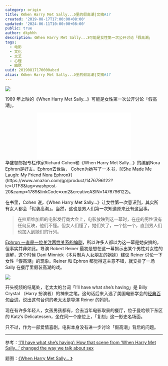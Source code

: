 ```yaml
---
category: origin
title: 《When Harry Met Sally...》里的假高潮|文摘#17
created: '2019-08-17T17:00:00+08:00'
updated: '2024-06-11T10:00:00+08:00'
public: true
author: dkphhh
description: 《When Harry Met Sally...》可能是女性第一次公开讨论「假高潮」
tags:
  - 电影
  - 文化
  - 文艺
  - 心理
  - 幽默
uuid: 20190817170000abcd
alias: 《When Harry Met Sally...》里的假高潮|文摘#17
---
```


![](https://i.loli.net/2019/08/17/eYEirQGOk5Py2Zn.jpg)

1989 年上映的《When Harry Met Sally...》可能是女性第一次公开讨论「假高潮」。

<center><iframe src="//player.bilibili.com/player.html?aid=36064227&cid=63312480&page=1" scrolling="no" border="0" frameborder="no" framespacing="0" allowfullscreen="true"> </iframe></center>
华盛顿邮报专栏作家Richard Cohen和《When Harry Met Sally...》的编剧Nora Ephron是好友。Ephron去世后， Cohen为她写了一本书，[《She Made Me Laugh: My Friend Nora Ephron》](https://www.amazon.com/gp/product/1476796122?ie=UTF8&tag=washpost-20&camp=1789&linkCode=xm2&creativeASIN=1476796122)。

在书里，Cohen 说，《When Harry Met Sally...》让女性第一次意识到，其实所有女人都会「假装高潮」。当然，这也是男人们第一次知道原来还有这回事。

> 在拉斯维加斯的电影发行商大会上，电影放映到这一幕时，在座的男性没有任何反映，他们不懂。但女人们懂了，她们笑了，一个接一个，直到男人们也加入到她们的行列。

[Ephron 一直是一位关注两性关系的编剧](https://cn.nytimes.com/world/20120628/c28ephron/zh-hant/)，所以许多人都以为这一幕是她安排的，但事实并非如此。导演 Robert Reiner 最初是想在这一幕揭示出某个男性对女性的误解，这个时候 Dani Minnick（本片制片人女朋友的姐妹）建议 Reiner 讨论一下女性「假高潮」的现象。Reiner 和 Ephron 都觉得这主意不错，就安排了一场 Sally 在餐厅里假装高潮的戏。

![](https://i.loli.net/2019/08/17/GwyenkXFlR1HWZb.png)

开头视频的结尾处，老太太的台词「I’ll have what she’s having」是 Billy Crystal （Harry 扮演者）的神来之笔。这句话后来入选了美国电影学会的[经典百句台词](https://www.afi.com/100years/quotes.aspx)，说出这句台词的老太太是导演 Reiner 的妈妈。

现在有许多年轻人，女孩男孩都有，会去当年电影取景的餐厅，位于曼哈顿下东区的 Katz’s Delicatessen，坐在同一个座位上，「复刻」这一影史名场面。

只不过，作为一部爱情喜剧，电影本身没有进一步讨论「假高潮」背后的问题。

---

参考：[‘I’ll have what she’s having’: How that scene from ‘When Harry Met Sally...’ changed the way we talk about sex](https://www.washingtonpost.com/lifestyle/2019/07/12/ill-have-what-shes-having-how-that-scene-when-harry-met-sally-changed-way-we-talk-about-sex/?noredirect=on)

题图：[《When Harry Met Sally... 》](https://movie.douban.com/subject/1291842/?from=subject-page)
